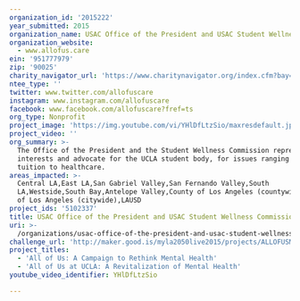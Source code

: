 ```yaml
---
organization_id: '2015222'
year_submitted: 2015
organization_name: USAC Office of the President and USAC Student Wellness Commission at UCLA
organization_website:
  - www.allofus.care
ein: '951777979'
zip: '90025'
charity_navigator_url: 'https://www.charitynavigator.org/index.cfm?bay=search.profile&ein=951777979'
ntee_type: ''
twitter: www.twitter.com/allofuscare
instagram: www.instagram.com/allofuscare
facebook: www.facebook.com/allofuscare?fref=ts
org_type: Nonprofit
project_image: 'https://img.youtube.com/vi/YHlDfLtzSio/maxresdefault.jpg'
project_video: ''
org_summary: >-
  The Office of the President and the Student Wellness Commission represent the
  interests and advocate for the UCLA student body, for issues ranging from
  tuition to healthcare.
areas_impacted: >-
  Central LA,East LA,San Gabriel Valley,San Fernando Valley,South
  LA,Westside,South Bay,Antelope Valley,County of Los Angeles (countywide),City
  of Los Angeles (citywide),LAUSD
project_ids: '5102337'
title: USAC Office of the President and USAC Student Wellness Commission at UCLA
uri: >-
  /organizations/usac-office-of-the-president-and-usac-student-wellness-commission-at-ucla/
challenge_url: 'http://maker.good.is/myla2050live2015/projects/ALLOFUSMENTALHEALTH.html'
project_titles:
  - 'All of Us: A Campaign to Rethink Mental Health'
  - 'All of Us at UCLA: A Revitalization of Mental Health'
youtube_video_identifier: YHlDfLtzSio

---
```

